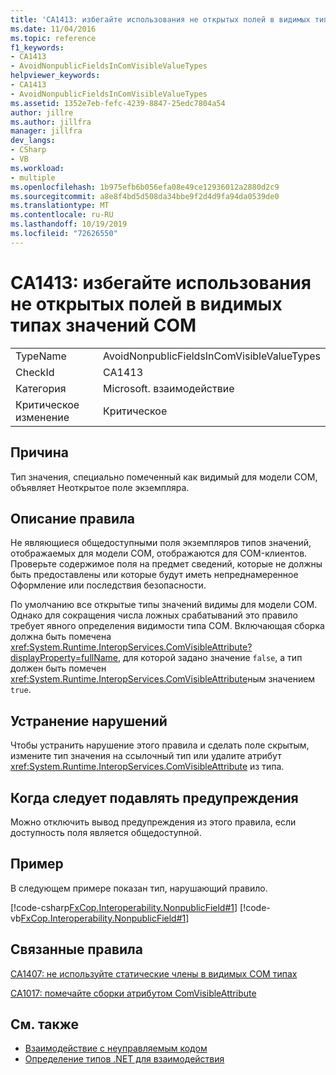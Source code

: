 ```yaml
---
title: 'CA1413: избегайте использования не открытых полей в видимых типах значений COM'
ms.date: 11/04/2016
ms.topic: reference
f1_keywords:
- CA1413
- AvoidNonpublicFieldsInComVisibleValueTypes
helpviewer_keywords:
- CA1413
- AvoidNonpublicFieldsInComVisibleValueTypes
ms.assetid: 1352e7eb-fefc-4239-8847-25edc7804a54
author: jillre
ms.author: jillfra
manager: jillfra
dev_langs:
- CSharp
- VB
ms.workload:
- multiple
ms.openlocfilehash: 1b975efb6b056efa08e49ce12936012a2880d2c9
ms.sourcegitcommit: a8e8f4bd5d508da34bbe9f2d4d9fa94da0539de0
ms.translationtype: MT
ms.contentlocale: ru-RU
ms.lasthandoff: 10/19/2019
ms.locfileid: "72626550"
---
```

# <a name="ca1413-avoid-non-public-fields-in-com-visible-value-types"></a>CA1413: избегайте использования не открытых полей в видимых типах значений COM

|||
|-|-|
|TypeName|AvoidNonpublicFieldsInComVisibleValueTypes|
|CheckId|CA1413|
|Категория|Microsoft. взаимодействие|
|Критическое изменение|Критическое|

## <a name="cause"></a>Причина
Тип значения, специально помеченный как видимый для модели COM, объявляет Неоткрытое поле экземпляра.

## <a name="rule-description"></a>Описание правила
Не являющиеся общедоступными поля экземпляров типов значений, отображаемых для модели COM, отображаются для COM-клиентов. Проверьте содержимое поля на предмет сведений, которые не должны быть предоставлены или которые будут иметь непреднамеренное Оформление или последствия безопасности.

По умолчанию все открытые типы значений видимы для модели COM. Однако для сокращения числа ложных срабатываний это правило требует явного определения видимости типа COM. Включающая сборка должна быть помечена <xref:System.Runtime.InteropServices.ComVisibleAttribute?displayProperty=fullName>, для которой задано значение `false`, а тип должен быть помечен <xref:System.Runtime.InteropServices.ComVisibleAttribute>ным значением `true`.

## <a name="how-to-fix-violations"></a>Устранение нарушений
Чтобы устранить нарушение этого правила и сделать поле скрытым, измените тип значения на ссылочный тип или удалите атрибут <xref:System.Runtime.InteropServices.ComVisibleAttribute> из типа.

## <a name="when-to-suppress-warnings"></a>Когда следует подавлять предупреждения
Можно отключить вывод предупреждения из этого правила, если доступность поля является общедоступной.

## <a name="example"></a>Пример
В следующем примере показан тип, нарушающий правило.

[!code-csharp[FxCop.Interoperability.NonpublicField#1](../code-quality/codesnippet/CSharp/ca1413-avoid-non-public-fields-in-com-visible-value-types_1.cs)]
[!code-vb[FxCop.Interoperability.NonpublicField#1](../code-quality/codesnippet/VisualBasic/ca1413-avoid-non-public-fields-in-com-visible-value-types_1.vb)]

## <a name="related-rules"></a>Связанные правила
[CA1407: не используйте статические члены в видимых COM типах](../code-quality/ca1407.md)

[CA1017: помечайте сборки атрибутом ComVisibleAttribute](../code-quality/ca1017.md)

## <a name="see-also"></a>См. также

- [Взаимодействие с неуправляемым кодом](/dotnet/framework/interop/index)
- [Oпределение типов .NET для взаимодействия](/dotnet/framework/interop/qualifying-net-types-for-interoperation)
